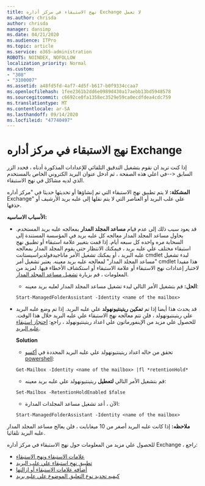```yaml
---
title: نهج الاستبقاء في مركز أداره Exchange لا تعمل
ms.author: chrisda
author: chrisda
manager: dansimp
ms.date: 04/21/2020
ms.audience: ITPro
ms.topic: article
ms.service: o365-administration
ROBOTS: NOINDEX, NOFOLLOW
localization_priority: Normal
ms.custom:
- "308"
- "3100007"
ms.assetid: a48fd5fd-4af7-4d5f-b617-b0f9334ccaa7
ms.openlocfilehash: 1fee2361b2dd6e0989d430a17aebb13bd5948578
ms.sourcegitcommit: c6692ce0fa1358ec3529e59ca0ecdfdea4cdc759
ms.translationtype: MT
ms.contentlocale: ar-SA
ms.lasthandoff: 09/14/2020
ms.locfileid: "47740497"
---
```

# <a name="retention-policies-in-exchange-admin-center"></a>نهج الاستبقاء في مركز أداره Exchange

إذا كنت تريد ان نقوم بتشغيل التدقيق التلقائي للإعدادات المذكورة أدناه ، فحدد الزر السابق <--في اعلي هذه الصفحة ، ثم ادخل عنوان البريد الكتروني الخاص بالمستخدم الذي لديه مشاكل في نهج الاستبقاء.

 **المشكلة:** لا يتم تطبيق نهج الاستبقاء التي تم إنشاؤها أو تحديثها حديثا في "مركز أداره Exchange" علي علب البريد أو العناصر التي لا يتم نقلها إلى علبه بريد الأرشيف أو حذفها. 
  
 **الأسباب الاساسيه:**
  
- قد يعود سبب ذلك إلى عدم قيام **مساعد المجلد المدار** بمعالجه علبه بريد المستخدم. يحاول مساعد المجلد المدار معالجه كل علبه بريد في المؤسسة المستندة إلى السحابة مره واحده كل سبعه أيام. إذا قمت بتغيير علامة استبقاء أو تطبيق نهج استبقاء مختلف علي علبه بريد ، فيمكنك الانتظار حتى يقوم المجلد المدار بمعالجه علبه البريد ، أو يمكنك تشغيل الأمر ماناجيدفولديراسيستانت cmdlet لبدء تشغيل "مساعد المجلد المدار" لمعالجه علبه بريد معينه. يعتبر تشغيل أمر cmdlet هذا مفيدا لاختبار إعدادات نهج الاستبقاء أو علامة الاستبقاء أو استكشاف الأخطاء فيها. لمزيد من المعلومات ، قم بزيارة [تشغيل مساعد المجلد المدار](https://msdn.microsoft.com/library/gg271153%28v=exchsrvcs.149%29.aspx#managedfolderassist).
    
  - **الحل:** قم بتشغيل الأمر التالي لبدء تشغيل مساعد المجلد المدار لعلبه بريد معينه:
    
  ```
  Start-ManagedFolderAssistant -Identity <name of the mailbox>
  ```

- قد يحدث هذا أيضا إذا تم **تمكين** **ريتينتيونهولد** علي علبه البريد. إذا تم وضع علبه البريد علي ريتينتيونهولد ، فلن تتم معالجه نهج الاستبقاء علي علبه البريد خلال هذا الوقت. للحصول علي مزيد من الإينفورماتون علي اعداد ريتينتيونهولد ، راجع: [احتجاز استبقاء علبه البريد](https://docs.microsoft.com/exchange/security-and-compliance/messaging-records-management/mailbox-retention-hold).
    
    **Solution**
    
  - تحقق من حاله اعداد ريتينتيونهولد علي علبه البريد المحددة في [أكسو powershell](https://docs.microsoft.com/powershell/exchange/exchange-online/connect-to-exchange-online-powershell/connect-to-exchange-online-powershell?view=exchange-ps):
    
  ```
  Get-Mailbox -Identity <name of the mailbox> |fl *retentionHold*
  ```

  - قم بتشغيل الأمر التالي **لتعطيل** ريتينتيونهولد علي علبه بريد معينه:
    
  ```
  Set-Mailbox -RetentionHoldEnabled $false
  ```

  - الآن ، أعد تشغيل مساعد المجلدات المدارة:
    
  ```
  Start-ManagedFolderAssistant -Identity <name of the mailbox>
  ```

 **ملاحظه:** إذا كانت علبه البريد أصغر من 10 ميغابايت ، فلن يعالج مساعد المجلد المدار علبه البريد تلقائيا.
 
للحصول علي مزيد من المعلومات حول نهج الاستبقاء في مركز أداره Exchange ، راجع:
- [علامات الاستبقاء ونهج الاستبقاء](https://docs.microsoft.com/exchange/security-and-compliance/messaging-records-management/retention-tags-and-policies)
- [تطبيق نهج استبقاء علي علب البريد](https://docs.microsoft.com/exchange/security-and-compliance/messaging-records-management/apply-retention-policy)
- [أضافه علامات الاستبقاء أو ازالتها](https://docs.microsoft.com/exchange/security-and-compliance/messaging-records-management/add-or-remove-retention-tags)
- [كيفيه تحديد نوع التعليق الموضوع علي علبه بريد](https://docs.microsoft.com/microsoft-365/compliance/identify-a-hold-on-an-exchange-online-mailbox)
